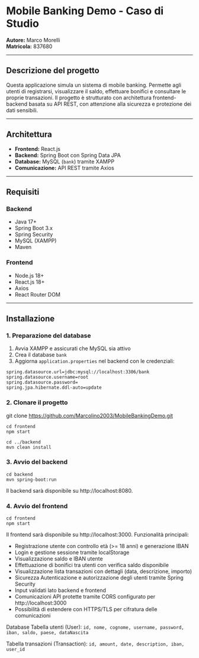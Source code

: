 # Mobile Banking Demo - Caso di Studio

**Autore:** Marco Morelli  
**Matricola:** 837680

---

## Descrizione del progetto

Questa applicazione simula un sistema di mobile banking. Permette agli utenti di registrarsi, visualizzare il saldo, effettuare bonifici e consultare le proprie transazioni. Il progetto è strutturato con architettura frontend-backend basata su API REST, con attenzione alla sicurezza e protezione dei dati sensibili.

---

## Architettura

- **Frontend:** React.js
- **Backend:** Spring Boot con Spring Data JPA
- **Database:** MySQL (`bank`) tramite XAMPP
- **Comunicazione:** API REST tramite Axios

---

## Requisiti

### Backend
- Java 17+
- Spring Boot 3.x
- Spring Security
- MySQL (XAMPP)
- Maven

### Frontend
- Node.js 18+
- React.js 18+
- Axios
- React Router DOM

---

## Installazione

### 1. Preparazione del database
1. Avvia XAMPP e assicurati che MySQL sia attivo
2. Crea il database `bank`
3. Aggiorna `application.properties` nel backend con le credenziali:
```properties
spring.datasource.url=jdbc:mysql://localhost:3306/bank
spring.datasource.username=root
spring.datasource.password=
spring.jpa.hibernate.ddl-auto=update

```
### 2. Clonare il progetto


git clone https://github.com/Marcolino2003/MobileBankingDemo.git
```
cd frontend
npm start
```
```
cd ../backend
mvn clean install
```

### 3. Avvio del backend
```
cd backend
mvn spring-boot:run
```
Il backend sarà disponibile su http://localhost:8080.

### 4. Avvio del frontend
```
cd frontend
npm start
```
Il frontend sarà disponibile su http://localhost:3000.
Funzionalità principali:
- Registrazione utente con controllo età (>= 18 anni) e generazione IBAN
- Login e gestione sessione tramite localStorage
- Visualizzazione saldo e IBAN utente
- Effettuazione di bonifici tra utenti con verifica saldo disponibile
- Visualizzazione lista transazioni con dettagli (data, descrizione, importo)
- Sicurezza Autenticazione e autorizzazione degli utenti tramite Spring Security
- Input validati lato backend e frontend
- Comunicazioni API protette tramite CORS configurato per http://localhost:3000
- Possibilità di estendere con HTTPS/TLS per cifratura delle comunicazioni

Database Tabella utenti (User):
`id, nome, cognome, username, password, iban, saldo, paese, dataNascita`

Tabella transazioni (Transaction):
`id, amount, date, description, iban, user_id`
